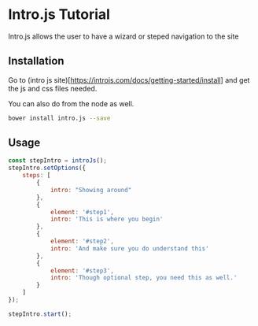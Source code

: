 # Intro.js Tutorial

Intro.js allows the user to have a wizard or steped navigation to the site

## Installation

Go to (intro js site)[https://introjs.com/docs/getting-started/install] and get the js and css files needed.

You can also do from the node as well.

```bash
bower install intro.js --save
```

## Usage

```javascript
const stepIntro = introJs();
stepIntro.setOptions({
    steps: [
        {
            intro: "Showing around"
        },
        {
            element: '#step1',
            intro: 'This is where you begin'
        },
        {
            element: '#step2',
            intro: 'And make sure you do understand this'
        },
        {
            element: '#step3',
            intro: 'Though optional step, you need this as well.'
        }
    ]
});

stepIntro.start();
```